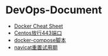 # DevOps-Document
- [Docker Cheat Sheet](doc/Docker.md)
- [Centos放行443端口](doc/centos放行443端口.md)
- [docker-compose脚本](docker-compose)
- [navicat重置试用期](navicat-reset-mac)